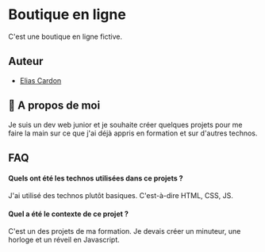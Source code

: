 # Boutique en ligne

C'est une boutique en ligne fictive.

## Auteur

- [Elias Cardon](https://www.github.com/elias-cardon)


## 🚀 A propos de moi
Je suis un dev web junior et je souhaite créer quelques projets pour me faire la main sur ce que j'ai déjà appris en formation et sur d'autres technos.
## FAQ

#### Quels ont été les technos utilisées dans ce projets ?

J'ai utilisé des technos plutôt basiques. C'est-à-dire HTML, CSS, JS.

#### Quel a été le contexte de ce projet ?

C'est un des projets de ma formation. Je devais créer un minuteur, une horloge et un réveil en Javascript.
